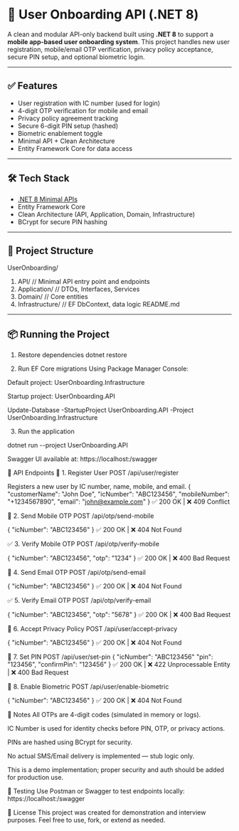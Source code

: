 # 📱 User Onboarding API (.NET 8)

A clean and modular API-only backend built using **.NET 8** to support a **mobile app-based user onboarding system**. This project handles new user registration, mobile/email OTP verification, privacy policy acceptance, secure PIN setup, and optional biometric login.

---

## ✅ Features

- User registration with IC number (used for login)
- 4-digit OTP verification for mobile and email
- Privacy policy agreement tracking
- Secure 6-digit PIN setup (hashed)
- Biometric enablement toggle
- Minimal API + Clean Architecture
- Entity Framework Core for data access

---

## 🛠 Tech Stack

- [.NET 8 Minimal APIs](https://learn.microsoft.com/en-us/aspnet/core/fundamentals/minimal-apis)
- Entity Framework Core
- Clean Architecture (API, Application, Domain, Infrastructure)
- BCrypt for secure PIN hashing

---

## 📁 Project Structure

UserOnboarding/
 1. API/ // Minimal API entry point and endpoints
 2. Application/ // DTOs, Interfaces, Services
 3. Domain/ // Core entities
 4. Infrastructure/ // EF DbContext, data logic
 README.md


---

## 📦 Running the Project
1. Restore dependencies
dotnet restore

3. Run EF Core migrations
Using Package Manager Console:

Default project: UserOnboarding.Infrastructure

Startup project: UserOnboarding.API

Update-Database -StartupProject UserOnboarding.API -Project UserOnboarding.Infrastructure

3. Run the application

dotnet run --project UserOnboarding.API

Swagger UI available at:
https://localhost:<port>/swagger


🚀 API Endpoints
🧾 1. Register User
POST /api/user/register

Registers a new user by IC number, name, mobile, and email.
{
  "customerName": "John Doe",
  "icNumber": "ABC123456",
  "mobileNumber": "+1234567890",
  "email": "john@example.com"
}
✅ 200 OK | ❌ 409 Conflict

📱 2. Send Mobile OTP
POST /api/otp/send-mobile

{
  "icNumber": "ABC123456"
}
✅ 200 OK | ❌ 404 Not Found

✅ 3. Verify Mobile OTP
POST /api/otp/verify-mobile

{
  "icNumber": "ABC123456",
  "otp": "1234"
}
✅ 200 OK | ❌ 400 Bad Request

📧 4. Send Email OTP
POST /api/otp/send-email

{
  "icNumber": "ABC123456"
}
✅ 200 OK | ❌ 404 Not Found


✅ 5. Verify Email OTP
POST /api/otp/verify-email

{
  "icNumber": "ABC123456",
  "otp": "5678"
}
✅ 200 OK | ❌ 400 Bad Request

📃 6. Accept Privacy Policy
POST /api/user/accept-privacy

{
  "icNumber": "ABC123456"
}
✅ 200 OK | ❌ 404 Not Found

🔐 7. Set PIN
POST /api/user/set-pin
{
  "icNumber": "ABC123456"
  "pin": "123456",
  "confirmPin": "123456"
}
✅ 200 OK | ❌ 422 Unprocessable Entity | ❌ 400 Bad Request

🧬 8. Enable Biometric
POST /api/user/enable-biometric

{
  "icNumber": "ABC123456"
}
✅ 200 OK | ❌ 404 Not Found



📘 Notes
All OTPs are 4-digit codes (simulated in memory or logs).

IC Number is used for identity checks before PIN, OTP, or privacy actions.

PINs are hashed using BCrypt for security.

No actual SMS/Email delivery is implemented — stub logic only.

This is a demo implementation; proper security and auth should be added for production use.

🧪 Testing
Use Postman or Swagger to test endpoints locally:
https://localhost:<PORT>/swagger


📄 License
This project was created for demonstration and interview purposes. Feel free to use, fork, or extend as needed.

